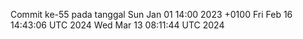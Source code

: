 Commit ke-55 pada tanggal Sun Jan 01 14:00 2023 +0100
Fri Feb 16 14:43:06 UTC 2024
Wed Mar 13 08:11:44 UTC 2024
